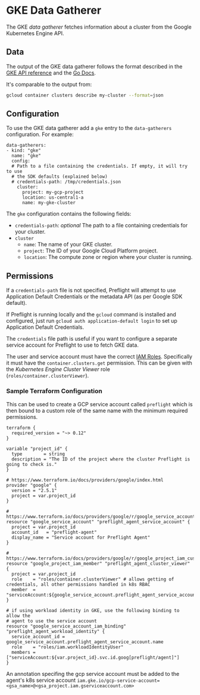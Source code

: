 # GKE Data Gatherer

The GKE *data gatherer* fetches information about a cluster from the Google
Kubernetes Engine API.

## Data

The output of the GKE data gatherer follows the format described in the
[GKE API reference](https://cloud.google.com/kubernetes-engine/docs/reference/rest/v1beta1/projects.locations.clusters#Cluster)
and the [Go Docs](https://godoc.org/google.golang.org/api/container/v1#Cluster).

It's comparable to the output from:

```bash
gcloud container clusters describe my-cluster --format=json
```

## Configuration

To use the GKE data gatherer add a `gke` entry to the `data-gatherers`
configuration. For example:

```
data-gatherers:
- kind: "gke"
  name: "gke"
  config:
  # Path to a file containing the credentials. If empty, it will try to use
  # the SDK defaults (explained below)
  # credentials-path: /tmp/credentials.json
    cluster:
      project: my-gcp-project
      location: us-central1-a
      name: my-gke-cluster
```

The `gke` configuration contains the following fields:

- `credentials-path`: *optional* The path to a file containing credentials for
  your cluster.
- `cluster`
  - `name`: The name of your GKE cluster.
  - `project`: The ID of your Google Cloud Platform project.
  - `location`: The compute zone or region where your cluster is running.

## Permissions

If a `credentials-path` file is not specified, Preflight will attempt to use
Application Default Credentials or the metadata API (as per Google SDK default).

If Preflight is running locally and the `gcloud` command is installed and
configured, just run `gcloud auth application-default login` to set up
Application Default Credentials.

The `credentials` file path is useful if you want to configure a separate
service account for Preflight to use to fetch GKE data.

The user and service account must have the correct [IAM
Roles](https://cloud.google.com/kubernetes-engine/docs/how-to/iam).
Specifically it must have the `container.clusters.get` permission. This can be
given with the _Kubernetes Engine Cluster Viewer_ role
(`roles/container.clusterViewer`).

### Sample Terraform Configuration

This can be used to create a GCP service account called `preflight` which is
then bound to a custom role of the same name with the minimum required
permissions.


```hcl
terraform {
  required_version = "~> 0.12"
}

variable "project_id" {
  type        = string
  description = "The ID of the project where the cluster Preflight is going to check is."
}

# https://www.terraform.io/docs/providers/google/index.html
provider "google" {
  version = "2.5.1"
  project = var.project_id
}

# https://www.terraform.io/docs/providers/google/r/google_service_account.html
resource "google_service_account" "preflight_agent_service_account" {
  project = var.project_id
  account_id   = "preflight-agent"
  display_name = "Service account for Preflight Agent"
}

# https://www.terraform.io/docs/providers/google/r/google_project_iam_custom_role.html
resource "google_project_iam_member" "preflight_agent_cluster_viewer" {
  project = var.project_id
  role    = "roles/container.clusterViewer" # allows getting of credentials, all other permissions handled in k8s RBAC
  member  = "serviceAccount:${google_service_account.preflight_agent_service_account.email}"
}

# if using workload identity in GKE, use the following binding to allow the
# agent to use the service account
resource "google_service_account_iam_binding" "preflight_agent_workload_identity" {
  service_account_id = google_service_account.preflight_agent_service_account.name
  role    = "roles/iam.workloadIdentityUser"
  members = ["serviceAccount:${var.project_id}.svc.id.goog[preflight/agent]"]
}
```

An annotation specifing the gcp service account must be added to the agent's k8s service account
`iam.gke.io/gcp-service-account=<gsa_name>@<gsa_project.iam.gserviceaccount.com>`
